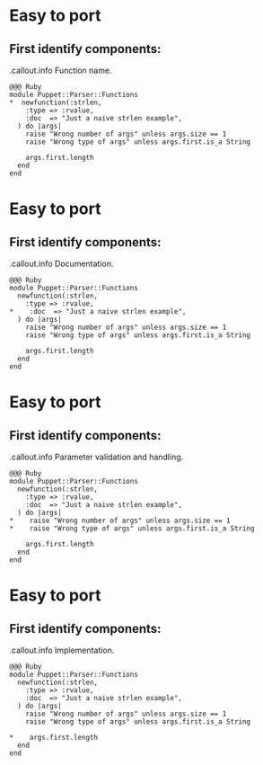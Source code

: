 <!SLIDE >
# Easy to port
## First identify components:

.callout.info Function name.

    @@@ Ruby
    module Puppet::Parser::Functions
    *  newfunction(:strlen,
        :type => :rvalue,
        :doc  => "Just a naive strlen example",
      ) do |args|
        raise "Wrong number of args" unless args.size == 1
        raise "Wrong type of args" unless args.first.is_a String

        args.first.length
      end
    end


<!SLIDE >
# Easy to port
## First identify components:

.callout.info Documentation.

    @@@ Ruby
    module Puppet::Parser::Functions
      newfunction(:strlen,
        :type => :rvalue,
    *    :doc  => "Just a naive strlen example",
      ) do |args|
        raise "Wrong number of args" unless args.size == 1
        raise "Wrong type of args" unless args.first.is_a String

        args.first.length
      end
    end


<!SLIDE >
# Easy to port
## First identify components:

.callout.info Parameter validation and handling.

    @@@ Ruby
    module Puppet::Parser::Functions
      newfunction(:strlen,
        :type => :rvalue,
        :doc  => "Just a naive strlen example",
      ) do |args|
    *    raise "Wrong number of args" unless args.size == 1
    *    raise "Wrong type of args" unless args.first.is_a String

        args.first.length
      end
    end


<!SLIDE >
# Easy to port
## First identify components:

.callout.info Implementation.

    @@@ Ruby
    module Puppet::Parser::Functions
      newfunction(:strlen,
        :type => :rvalue,
        :doc  => "Just a naive strlen example",
      ) do |args|
        raise "Wrong number of args" unless args.size == 1
        raise "Wrong type of args" unless args.first.is_a String

    *    args.first.length
      end
    end

